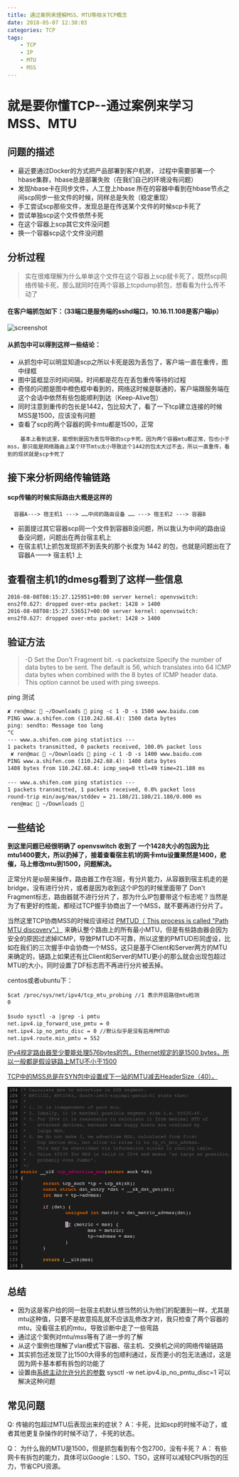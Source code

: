 ```yaml
---
title: 通过案例来理解MSS、MTU等相关TCP概念
date: 2018-05-07 12:30:03
categories: TCP
tags:
    - TCP
    - IP
    - MTU
    - MSS
---
```




# 就是要你懂TCP--通过案例来学习MSS、MTU

## 问题的描述
*  最近要通过Docker的方式把产品部署到客户机房， 过程中需要部署一个hbase集群，hbase总是部署失败（在我们自己的环境没有问题）
*  发现hbase卡在同步文件，人工登上hbase 所在的容器中看到在hbase节点之间scp同步一些文件的时候，同样总是失败（稳定重现） 
*  手工尝试scp那些文件，发现总是在传送某个文件的时候scp卡死了
*  尝试单独scp这个文件依然卡死
*  在这个容器上scp其它文件没问题
*  换一个容器scp这个文件没问题

## 分析过程

> 实在很难理解为什么单单这个文件在这个容器上scp就卡死了，既然scp网络传输卡死，那么就同时在两个容器上tcpdump抓包，想看看为什么传不动了


#### 在客户端抓包如下：（33端口是服务端的sshd端口，10.16.11.108是客户端ip）
![screenshot](http://img4.tbcdn.cn/L1/461/1/1d010b9937198aee9e798bb02913603874f19ddc)


#### 从抓包中可以得到这样一些结论：

* 从抓包中可以明显知道scp之所以卡死是因为丢包了，客户端一直在重传，图中绿框
* 图中篮框显示时间间隔，时间都是花在在丢包重传等待的过程
* 奇怪的问题是图中橙色框中看到的，网络这时候是联通的，客户端跟服务端在这个会话中依然有些包能顺利到达（Keep-Alive包）
* 同时注意到重传的包长是1442，包比较大了，看了一下tcp建立连接的时候MSS是1500，应该没有问题
* 查看了scp的两个容器的网卡mtu都是1500，正常

```
    基本上看到这里，能想到是因为丢包导致的scp卡死，因为两个容器mtu都正常，包也小于mss，那只能是网络路由上某个环节mtu太小导致这个1442的包太大过不去，所以一直重传，看到的现状就是scp卡死了
```

## 接下来分析网络传输链路

#### scp传输的时候实际路由大概是这样的 

```
  容器A---> 宿主机1 ---> ……中间的路由设备 …… ---> 宿主机2 ---> 容器B  
```

* 前面提过其它容器scp同一个文件到容器B没问题，所以我认为中间的路由设备没问题，问题出在两台宿主机上
* 在宿主机1上抓包发现抓不到丢失的那个长度为 1442 的包，也就是问题出在了  容器A---> 宿主机1 上

## 查看宿主机1的dmesg看到了这样一些信息

    2016-08-08T08:15:27.125951+00:00 server kernel: openvswitch: ens2f0.627: dropped over-mtu packet: 1428 > 1400
    2016-08-08T08:15:27.536517+00:00 server kernel: openvswitch: ens2f0.627: dropped over-mtu packet: 1428 > 1400

## 验证方法

> -D      Set the Don't Fragment bit.
> -s packetsize
>              Specify the number of data bytes to be sent.  The default is 56, which translates into 64
>              ICMP data bytes when combined with the 8 bytes of ICMP header data.  This option cannot be
>              used with ping sweeps.

ping 测试

```
✘ ren@mac  ~/Downloads  ping -c 1 -D -s 1500 www.baidu.com
PING www.a.shifen.com (110.242.68.4): 1500 data bytes
ping: sendto: Message too long
^C
--- www.a.shifen.com ping statistics ---
1 packets transmitted, 0 packets received, 100.0% packet loss
 ✘ ren@mac  ~/Downloads  ping -c 1 -D -s 1400 www.baidu.com
PING www.a.shifen.com (110.242.68.4): 1400 data bytes
1408 bytes from 110.242.68.4: icmp_seq=0 ttl=49 time=21.180 ms

--- www.a.shifen.com ping statistics ---
1 packets transmitted, 1 packets received, 0.0% packet loss
round-trip min/avg/max/stddev = 21.180/21.180/21.180/0.000 ms
 ren@mac  ~/Downloads 
```



## 一些结论

 **到这里问题已经很明确了 openvswitch 收到了 一个1428大小的包因为比mtu1400要大，所以扔掉了，接着查看宿主机1的网卡mtu设置果然是1400，悲催，马上修改mtu到1500，问题解决。**

正常分片是ip层来操作，路由器工作在3层，有分片能力，从容器到宿主机走的是bridge，没有进行分片，或者是因为收到这个IP包的时候里面带了 Don't Fragment标志，路由器就不进行分片了，那为什么IP包要带这个标志呢？当然是为了有更好的性能，都经过TCP握手协商出了一个MSS，就不要再进行分片了。

当然这里TCP协商MSS的时候应该经过 [PMTUD（ This process is called "Path MTU discovery".）](http://en.wikipedia.org/wiki/Path_MTU_Discovery) 来确认整个路由上的所有最小MTU，但是有些路由器会因为安全的原因过滤掉ICMP，导致PMTUD不可靠，所以这里的PMTUD形同虚设，比如在我们的三次握手中会协商一个MSS，这只是基于Client和Server两方的MTU来确定的，链路上如果还有比Client和Server的MTU更小的那么就会出现包超过MTU的大小，同时设置了DF标志而不再进行分片被丢掉。

centos或者ubuntu下：

    $cat /proc/sys/net/ipv4/tcp_mtu_probing //1 表示开启路径mtu检测
    0
    
    $sudo sysctl -a |grep -i pmtu
    net.ipv4.ip_forward_use_pmtu = 0
    net.ipv4.ip_no_pmtu_disc = 0 //默认似乎是没有启用PMTUD
    net.ipv4.route.min_pmtu = 552


[IPv4规定路由器至少要能处理576bytes的包，Ethernet规定的是1500 bytes，所以一般都是假设链路上MTU不小于1500](https://medium.com/@fcamel/tcp-maximum-segment-size-%E6%98%AF%E4%BB%80%E9%BA%BC%E4%BB%A5%E5%8F%8A%E6%98%AF%E5%A6%82%E4%BD%95%E6%B1%BA%E5%AE%9A%E7%9A%84-b5fd9005702e)

[TCP中的MSS总是在SYN包中设置成下一站的MTU减去HeaderSize（40）。](https://medium.com/@fcamel/%E7%94%A8-systemtap-%E6%89%BE%E5%87%BA-tcp-%E5%A6%82%E4%BD%95%E6%B1%BA%E5%AE%9A-mss-%E7%9A%84%E5%80%BC-4b6b7a969d04)

![image.png](/images/oss/23df36d95295c839722627b5d63bac48.png)


## 总结

* 因为这是客户给的同一批宿主机默认想当然的认为他们的配置到一样，尤其是mtu这种值，只要不是故意捣乱就不应该乱修改才对，我只检查了两个容器的mtu，没看宿主机的mtu，导致诊断中走了一些弯路
* 通过这个案例对mtu/mss等有了进一步的了解
* 从这个案例也理解了vlan模式下容器、宿主机、交换机之间的网络传输链路
* 其实抓包还发现了比1500大得多的包顺利通过，反而更小的包无法通过，这是因为网卡基本都有拆包的功能了
* 设置由[系统主动允许分片的参数](https://sysctl-explorer.net/net/ipv4/ip_no_pmtu_disc/) sysctl -w net.ipv4.ip_no_pmtu_disc=1  可以解决这种问题

## 常见问题

Q: 传输的包超过MTU后表现出来的症状？
A：卡死，比如scp的时候不动了，或者其他更复杂操作的时候不动了，卡死的状态。

Q： 为什么我的MTU是1500，但是抓包看到有个包2700，没有卡死？
A： 有些网卡有拆包的能力，具体可以Google：LSO、TSO，这样可以减轻CPU拆包的压力，节省CPU资源。

